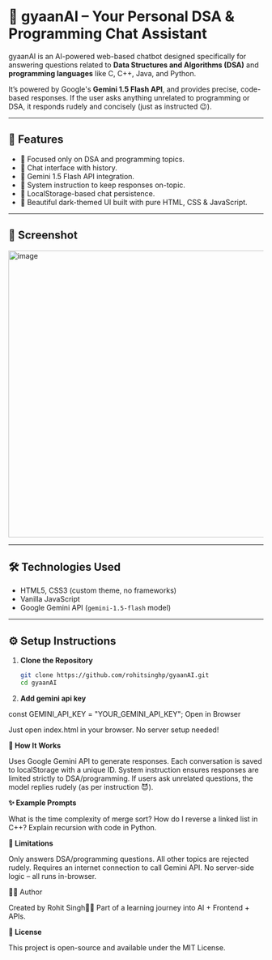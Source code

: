 # 💬 gyaanAI – Your Personal DSA & Programming Chat Assistant

gyaanAI is an AI-powered web-based chatbot designed specifically for answering questions related to **Data Structures and Algorithms (DSA)** and **programming languages** like C, C++, Java, and Python.

It’s powered by Google's **Gemini 1.5 Flash API**, and provides precise, code-based responses. If the user asks anything unrelated to programming or DSA, it responds rudely and concisely (just as instructed 😉).

---

## 🚀 Features

- 🎯 Focused only on DSA and programming topics.
- 💬 Chat interface with history.
- 🤖 Gemini 1.5 Flash API integration.
- 🧠 System instruction to keep responses on-topic.
- 🧾 LocalStorage-based chat persistence.
- 🎨 Beautiful dark-themed UI built with pure HTML, CSS & JavaScript.

---

## 📸 Screenshot
<img width="1079" height="566" alt="image" src="https://github.com/user-attachments/assets/8add3669-c5f7-4c19-807d-186b88d150fb" />

---

## 🛠️ Technologies Used

- HTML5, CSS3 (custom theme, no frameworks)
- Vanilla JavaScript
- Google Gemini API (`gemini-1.5-flash` model)

---

## ⚙️ Setup Instructions

1. **Clone the Repository**
   ```bash
   git clone https://github.com/rohitsinghp/gyaanAI.git
   cd gyaanAI

2. **Add gemini api key**
   
const GEMINI_API_KEY = "YOUR_GEMINI_API_KEY";
Open in Browser

Just open index.html in your browser. No server setup needed!

**🧠 How It Works**

Uses Google Gemini API to generate responses.
Each conversation is saved to localStorage with a unique ID.
System instruction ensures responses are limited strictly to DSA/programming.
If users ask unrelated questions, the model replies rudely (as per instruction 😈).

**✨ Example Prompts**

What is the time complexity of merge sort?
How do I reverse a linked list in C++?
Explain recursion with code in Python.


**🚫 Limitations**

Only answers DSA/programming questions. All other topics are rejected rudely.
Requires an internet connection to call Gemini API.
No server-side logic – all runs in-browser.


🧑‍💻 Author

Created by Rohit Singh👨‍💻
Part of a learning journey into AI + Frontend + APIs.

**📄 License**

This project is open-source and available under the MIT License.
